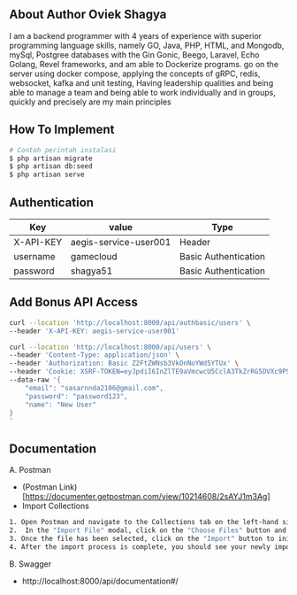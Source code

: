 ## About Author Oviek Shagya

I am a backend programmer with 4 years of experience with superior programming language skills, namely GO, Java, PHP, HTML, and Mongodb, mySql, Postgree databases with the Gin Gonic, Beego, Laravel, Echo Golang, Revel frameworks, and am able to Dockerize programs. go on the server using docker compose, applying the concepts of gRPC, redis, websocket, kafka and unit testing, Having leadership qualities and being able to manage a team and being able to work individually and in groups, quickly and precisely are my main principles

## How To Implement

```bash
# Contoh perintah instalasi
$ php artisan migrate
$ php artisan db:seed
$ php artisan serve
```

## Authentication
| Key       | value                  | Type                 |
|-----------|----------------------- |----------------------|
| X-API-KEY | aegis-service-user001  | Header               |
| username  | gamecloud              | Basic Authentication |
| password  | shagya51               | Basic Authentication |


## Add Bonus API Access
```bash
curl --location 'http://localhost:8000/api/authbasic/users' \
--header 'X-API-KEY: aegis-service-user001'
```

```bash
curl --location 'http://localhost:8000/api/users' \
--header 'Content-Type: application/json' \
--header 'Authorization: Basic Z2FtZWNsb3VkOnNoYWd5YTUx' \
--header 'Cookie: XSRF-TOKEN=eyJpdiI6InZlTE9aVmcwcU5CclA3TkZrRG5DVXc9PSIsInZhbHVlIjoiaU8rL1lDN2FoSzRHNEZLa0toa2hMRGhKekNlcDd5QWFKVW5NNkpyQmFnZWhwNy8zUmJ2QXlTNCs2azN4V2d6Tm9sbC9xYzBiLzkrb1VOWkJFeS9XeWhRNWQwWHZiQTU2MDYxVU1ueVkwUG5LZHFJUWMwS3I0UzlLVHVaY2U1ci8iLCJtYWMiOiJkNzViZTlhM2M2OGMyODI3ZTAzYzk5ZjVlOTZkZmIyNmRkYzY0ZDVlNTU5MzAzNTQ1N2M1Y2YxNmUwYjMwMWNiIiwidGFnIjoiIn0%3D; laravel_session=eyJpdiI6Imx2Vy93ZzhkQXJ1eE51RjQrUXJ5MUE9PSIsInZhbHVlIjoiNUljT1NJdXhIVTdDUXVDdDBjSFB0a3F0UXhJbHZnRmg2UVNsb0tGbHNpMGQ1dkRMMi9OU0R4ZVk3elJxczlEeVl3UnVzTkJmZ2VZQ1A1cmdsQlg0eERoU1UveitROTNLNFJwMVREcXAxZDg4cGFRMk0yei8relpHMUxaVnNYemIiLCJtYWMiOiJhNTc0MGJhNmFhMTA2NjJjOGIyZjZmNDQ3MmRkYjk3MjI5YjdhMWJlZjlkYzEwZTNmNDVjMjVlY2M3YmFhY2Y4IiwidGFnIjoiIn0%3D' \
--data-raw '{
    "email": "sasarnnda2106@gmail.com",
    "password": "password123",
    "name": "New User"
}
'
```

## Documentation

A. Postman
- (Postman Link) [https://documenter.getpostman.com/view/10214608/2sAYJ1m3Ag]
- Import Collections
```bash
1. Open Postman and navigate to the Collections tab on the left-hand side. Click on the "Import" button located in the top-left corner of the screen.
2.  In the "Import File" modal, click on the "Choose Files" button and select the Postman collection file you need to import. Or you can, choose Aegis Service.postman.colllection.json
3. Once the file has been selected, click on the "Import" button to initiate the import process.
4. After the import process is complete, you should see your newly imported collection listed in the Collections tab.
```

B. Swagger
 - http://localhost:8000/api/documentation#/
